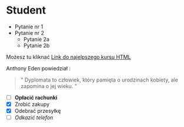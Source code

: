 # Student 

* Pytanie nr 1 
* Pytanie nr 2
  * Pytanie 2a
  * Pytanie 2b
  
Możesz tu kliknać  [Link do najelpszego kursu HTML](https://www.youtube.com/watch?v=BAju0_IS-ns)

Anthony Eden powiedział : 
>"  Dyplomata to człowiek, który pamięta o urodzinach kobiety, ale zapomina o jej wieku. "

- [ ] **Opłacić rachunki**
- [x] Zrobić zakupy
- [x] Odebrać przesyłkę 
- [ ] _Odkazić telefon_
